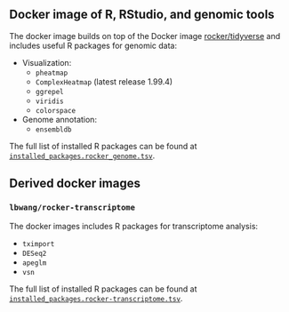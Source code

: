 ## Docker image of R, RStudio, and genomic tools
The docker image builds on top of the Docker image [rocker/tidyverse] and includes useful R packages for genomic data:

- Visualization:
    - `pheatmap`
    - `ComplexHeatmap` (latest release 1.99.4)
    - `ggrepel`
    - `viridis`
    - `colorspace`
- Genome annotation:
    - `ensembldb`

The full list of installed R packages can be found at [`installed_packages.rocker_genome.tsv`][pkg-list rocker-genome].



## Derived docker images

### `lbwang/rocker-transcriptome`
The docker images includes R packages for transcriptome analysis:

- `tximport`
- `DESeq2`
- `apeglm`
- `vsn`

The full list of installed R packages can be found at [`installed_packages.rocker-transcriptome.tsv`][pkg-list rocker-transcriptome].

[rocker/tidyverse]: https://github.com/rocker-org/rocker-versioned
[pkg-list rocker-genome]: https://github.com/ccwang002/rocker-genome/blob/master/installed_packages.rocker_genome.tsv
[pkg-list rocker-transcriptome]: https://github.com/ccwang002/rocker-genome/blob/master/installed_packages.rocker-transcriptome.tsv
